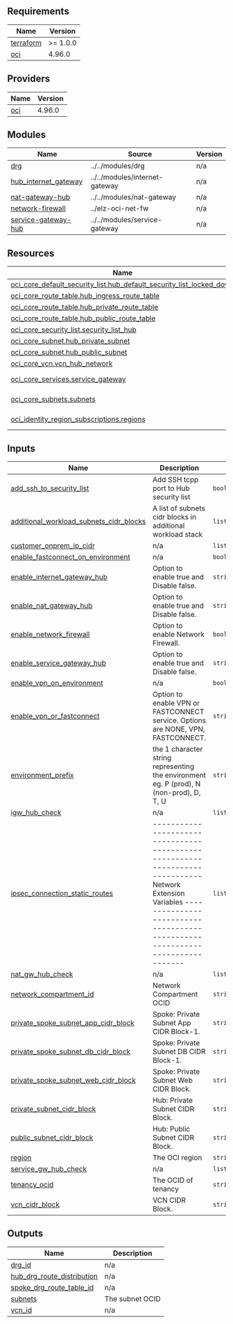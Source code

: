 <!-- BEGIN_TF_DOCS -->
## Requirements

| Name | Version |
|------|---------|
| <a name="requirement_terraform"></a> [terraform](#requirement\_terraform) | >= 1.0.0 |
| <a name="requirement_oci"></a> [oci](#requirement\_oci) | 4.96.0 |

## Providers

| Name | Version |
|------|---------|
| <a name="provider_oci"></a> [oci](#provider\_oci) | 4.96.0 |

## Modules

| Name | Source | Version |
|------|--------|---------|
| <a name="module_drg"></a> [drg](#module\_drg) | ../../modules/drg | n/a |
| <a name="module_hub_internet_gateway"></a> [hub\_internet\_gateway](#module\_hub\_internet\_gateway) | ../../modules/internet-gateway | n/a |
| <a name="module_nat-gateway-hub"></a> [nat-gateway-hub](#module\_nat-gateway-hub) | ../../modules/nat-gateway | n/a |
| <a name="module_network-firewall"></a> [network-firewall](#module\_network-firewall) | ../elz-oci-net-fw | n/a |
| <a name="module_service-gateway-hub"></a> [service-gateway-hub](#module\_service-gateway-hub) | ../../modules/service-gateway | n/a |

## Resources

| Name | Type |
|------|------|
| [oci_core_default_security_list.hub_default_security_list_locked_down](https://registry.terraform.io/providers/oracle/oci/4.96.0/docs/resources/core_default_security_list) | resource |
| [oci_core_route_table.hub_ingress_route_table](https://registry.terraform.io/providers/oracle/oci/4.96.0/docs/resources/core_route_table) | resource |
| [oci_core_route_table.hub_private_route_table](https://registry.terraform.io/providers/oracle/oci/4.96.0/docs/resources/core_route_table) | resource |
| [oci_core_route_table.hub_public_route_table](https://registry.terraform.io/providers/oracle/oci/4.96.0/docs/resources/core_route_table) | resource |
| [oci_core_security_list.security_list_hub](https://registry.terraform.io/providers/oracle/oci/4.96.0/docs/resources/core_security_list) | resource |
| [oci_core_subnet.hub_private_subnet](https://registry.terraform.io/providers/oracle/oci/4.96.0/docs/resources/core_subnet) | resource |
| [oci_core_subnet.hub_public_subnet](https://registry.terraform.io/providers/oracle/oci/4.96.0/docs/resources/core_subnet) | resource |
| [oci_core_vcn.vcn_hub_network](https://registry.terraform.io/providers/oracle/oci/4.96.0/docs/resources/core_vcn) | resource |
| [oci_core_services.service_gateway](https://registry.terraform.io/providers/oracle/oci/4.96.0/docs/data-sources/core_services) | data source |
| [oci_core_subnets.subnets](https://registry.terraform.io/providers/oracle/oci/4.96.0/docs/data-sources/core_subnets) | data source |
| [oci_identity_region_subscriptions.regions](https://registry.terraform.io/providers/oracle/oci/4.96.0/docs/data-sources/identity_region_subscriptions) | data source |

## Inputs

| Name | Description | Type | Default | Required |
|------|-------------|------|---------|:--------:|
| <a name="input_add_ssh_to_security_list"></a> [add\_ssh\_to\_security\_list](#input\_add\_ssh\_to\_security\_list) | Add SSH tcpp port to Hub security list | `bool` | `false` | no |
| <a name="input_additional_workload_subnets_cidr_blocks"></a> [additional\_workload\_subnets\_cidr\_blocks](#input\_additional\_workload\_subnets\_cidr\_blocks) | A list of subnets cidr blocks in additional workload stack | `list(string)` | n/a | yes |
| <a name="input_customer_onprem_ip_cidr"></a> [customer\_onprem\_ip\_cidr](#input\_customer\_onprem\_ip\_cidr) | n/a | `list(string)` | n/a | yes |
| <a name="input_enable_fastconnect_on_environment"></a> [enable\_fastconnect\_on\_environment](#input\_enable\_fastconnect\_on\_environment) | n/a | `bool` | n/a | yes |
| <a name="input_enable_internet_gateway_hub"></a> [enable\_internet\_gateway\_hub](#input\_enable\_internet\_gateway\_hub) | Option to enable true and Disable false. | `string` | `"false"` | no |
| <a name="input_enable_nat_gateway_hub"></a> [enable\_nat\_gateway\_hub](#input\_enable\_nat\_gateway\_hub) | Option to enable true and Disable false. | `string` | `"false"` | no |
| <a name="input_enable_network_firewall"></a> [enable\_network\_firewall](#input\_enable\_network\_firewall) | Option to enable Network Firewall. | `bool` | `false` | no |
| <a name="input_enable_service_gateway_hub"></a> [enable\_service\_gateway\_hub](#input\_enable\_service\_gateway\_hub) | Option to enable true and Disable false. | `string` | `"false"` | no |
| <a name="input_enable_vpn_on_environment"></a> [enable\_vpn\_on\_environment](#input\_enable\_vpn\_on\_environment) | n/a | `bool` | n/a | yes |
| <a name="input_enable_vpn_or_fastconnect"></a> [enable\_vpn\_or\_fastconnect](#input\_enable\_vpn\_or\_fastconnect) | Option to enable VPN or FASTCONNECT service. Options are NONE, VPN, FASTCONNECT. | `string` | n/a | yes |
| <a name="input_environment_prefix"></a> [environment\_prefix](#input\_environment\_prefix) | the 1 character string representing the environment eg. P (prod), N (non-prod), D, T, U | `string` | n/a | yes |
| <a name="input_igw_hub_check"></a> [igw\_hub\_check](#input\_igw\_hub\_check) | n/a | `list(string)` | n/a | yes |
| <a name="input_ipsec_connection_static_routes"></a> [ipsec\_connection\_static\_routes](#input\_ipsec\_connection\_static\_routes) | ----------------------------------------------------------------------------- Network Extension Variables ----------------------------------------------------------------------------- | `list(string)` | n/a | yes |
| <a name="input_nat_gw_hub_check"></a> [nat\_gw\_hub\_check](#input\_nat\_gw\_hub\_check) | n/a | `list(string)` | n/a | yes |
| <a name="input_network_compartment_id"></a> [network\_compartment\_id](#input\_network\_compartment\_id) | Network Compartment OCID | `string` | n/a | yes |
| <a name="input_private_spoke_subnet_app_cidr_block"></a> [private\_spoke\_subnet\_app\_cidr\_block](#input\_private\_spoke\_subnet\_app\_cidr\_block) | Spoke: Private Subnet App CIDR Block-1. | `string` | n/a | yes |
| <a name="input_private_spoke_subnet_db_cidr_block"></a> [private\_spoke\_subnet\_db\_cidr\_block](#input\_private\_spoke\_subnet\_db\_cidr\_block) | Spoke: Private Subnet DB CIDR Block-1. | `string` | n/a | yes |
| <a name="input_private_spoke_subnet_web_cidr_block"></a> [private\_spoke\_subnet\_web\_cidr\_block](#input\_private\_spoke\_subnet\_web\_cidr\_block) | Spoke: Private Subnet Web CIDR Block. | `string` | n/a | yes |
| <a name="input_private_subnet_cidr_block"></a> [private\_subnet\_cidr\_block](#input\_private\_subnet\_cidr\_block) | Hub: Private Subnet CIDR Block. | `string` | n/a | yes |
| <a name="input_public_subnet_cidr_block"></a> [public\_subnet\_cidr\_block](#input\_public\_subnet\_cidr\_block) | Hub: Public Subnet CIDR Block. | `string` | n/a | yes |
| <a name="input_region"></a> [region](#input\_region) | The OCI region | `string` | n/a | yes |
| <a name="input_service_gw_hub_check"></a> [service\_gw\_hub\_check](#input\_service\_gw\_hub\_check) | n/a | `list(string)` | n/a | yes |
| <a name="input_tenancy_ocid"></a> [tenancy\_ocid](#input\_tenancy\_ocid) | The OCID of tenancy | `string` | n/a | yes |
| <a name="input_vcn_cidr_block"></a> [vcn\_cidr\_block](#input\_vcn\_cidr\_block) | VCN CIDR Block. | `string` | n/a | yes |

## Outputs

| Name | Description |
|------|-------------|
| <a name="output_drg_id"></a> [drg\_id](#output\_drg\_id) | n/a |
| <a name="output_hub_drg_route_distribution"></a> [hub\_drg\_route\_distribution](#output\_hub\_drg\_route\_distribution) | n/a |
| <a name="output_spoke_drg_route_table_id"></a> [spoke\_drg\_route\_table\_id](#output\_spoke\_drg\_route\_table\_id) | n/a |
| <a name="output_subnets"></a> [subnets](#output\_subnets) | The subnet OCID |
| <a name="output_vcn_id"></a> [vcn\_id](#output\_vcn\_id) | n/a |
<!-- END_TF_DOCS -->